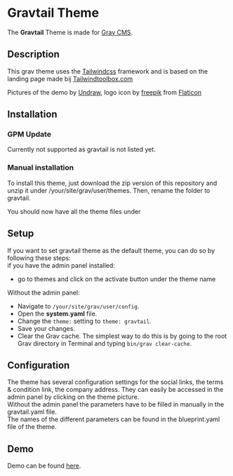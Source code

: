 # Gravtail Theme

The **Gravtail** Theme is made for [Grav CMS](http://github.com/getgrav/grav).  
## Description

This grav theme uses the [Tailwindcss](https://tailwindcss.com) framework and is based on the landing page made bij [Tailwindtoolbox.com](https://tailwindtoolbox.com)

Pictures of the demo by [Undraw](https://undraw.co), logo icon by [freepik](https://www.freepik.com) from [Flaticon](https://www.flaticon.com/) 

## Installation	
### GPM Update 
Currently not supported as gravtail is not listed yet.
	
### Manual installation
To install this theme, just download the zip version of this repository and unzip it under /your/site/grav/user/themes. Then, rename the folder to gravtail. 

You should now have all the theme files under

## Setup

If you want to set gravtail theme as the default theme, you can do so by following these steps:  
if you have the admin panel installed:  
* go to themes and click on the activate button under the theme name

Without the admin panel:
* Navigate to `/your/site/grav/user/config`.
* Open the **system.yaml** file.
* Change the `theme:` setting to `theme: gravtail`.
* Save your changes.
* Clear the Grav cache. The simplest way to do this is by going to the root Grav directory in Terminal and typing `bin/grav clear-cache`.

## Configuration
The theme has several configuration settings for the social links, the terms & condition link, the company address.  They can easily be accessed in the admin panel by clicking on the theme picture.  
Without the admin panel the parameters have to be filled in manually in the gravtail.yaml file.  
The names of the different parameters can be found in the blueprint.yaml file of the theme.


## Demo
Demo can be found [here](https://gravtail.beterweb.be).